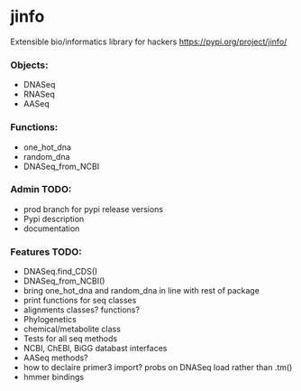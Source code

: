 # jinfo
Extensible bio/informatics library for hackers
https://pypi.org/project/jinfo/

### Objects:
- DNASeq
- RNASeq
- AASeq

### Functions:
- one_hot_dna
- random_dna
- DNASeq_from_NCBI

### Admin TODO:
- prod branch for pypi release versions
- Pypi description
- documentation

### Features TODO:
- DNASeq.find_CDS()
- DNASeq_from_NCBI()
- bring one_hot_dna and random_dna in line with rest of package
- print functions for seq classes
- alignments classes? functions?
- Phylogenetics
- chemical/metabolite class
- Tests for all seq methods
- NCBI, ChEBI, BiGG databast interfaces
- AASeq methods?
- how to declaire primer3 import? probs on DNASeq load rather than .tm()
- hmmer bindings
